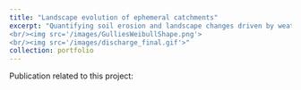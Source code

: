 ```yaml
---
title: "Landscape evolution of ephemeral catchments"
excerpt: "Quantifying soil erosion and landscape changes driven by weather variability 
<br/><img src='/images/GulliesWeibullShape.png'>
<br/><img src='/images/discharge_final.gif'>"
collection: portfolio
---
```


Publication related to this project:

